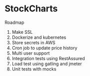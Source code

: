 # StockCharts

Roadmap

1. Make SSL
2. Dockerize and kubernetes
3. Store secrets in AWS
4. Cron job to update price history
5. Multi user support
6. Integration tests using RestAssured
7. Load test using gatling and jmeter
8. Unit tests with mocks

